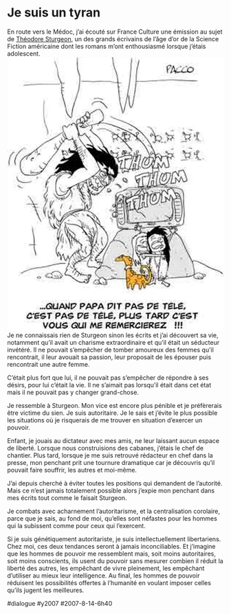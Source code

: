 # Je suis un tyran

En route vers le Médoc, j’ai écouté sur France Culture une émission au sujet de [Théodore Sturgeon](http://en.wikipedia.org/wiki/Theodore_Sturgeon), un des grands écrivains de l’âge d’or de la Science Fiction américaine dont les romans m’ont enthousiasmé lorsque j’étais adolescent.
[![Par pacco](_i/20070814pacco.webp)](http://www.fuckingkarma.com)Je ne connaissais rien de Sturgeon sinon les écrits et j’ai découvert sa vie, notamment qu’il avait un charisme extraordinaire et qu’il était un séducteur invétéré. Il ne pouvait s’empêcher de tomber amoureux des femmes qu’il rencontrait, il leur avouait sa passion, leur proposait de les épouser puis rencontrait une autre femme.

C’était plus fort que lui, il ne pouvait pas s’empêcher de répondre à ses désirs, pour lui c’était la vie. Il ne s’aimait pas lorsqu’il était dans cet état mais il ne pouvait pas y changer grand-chose.

Je ressemble à Sturgeon. Mon vice est encore plus pénible et je préfèrerais être victime du sien. Je suis autoritaire. Je le sais et j’évite le plus possible les situations où je risquerais de me trouver en situation d’exercer un pouvoir.

Enfant, je jouais au dictateur avec mes amis, ne leur laissant aucun espace de liberté. Lorsque nous construisions des cabanes, j’étais le chef de chantier. Plus tard, lorsque je me suis retrouvé rédacteur en chef dans la presse, mon penchant prit une tournure dramatique car je découvris qu’il pouvait faire souffrir, les autres et moi-même.

J’ai depuis cherché à éviter toutes les positions qui demandent de l’autorité. Mais ce n’est jamais totalement possible alors j’expie mon penchant dans mes écrits tout comme le faisait Sturgeon.

Je combats avec acharnement l’autoritarisme, et la centralisation corolaire, parce que je sais, au fond de moi, qu’elles sont néfastes pour les hommes qui la subissent comme pour ceux qui l’exercent.

Si je suis génétiquement autoritariste, je suis intellectuellement libertariens. Chez moi, ces deux tendances seront à jamais inconciliables. Et j’imagine que les hommes de pouvoir me ressemblent mais, soit moins autoritaires, soit moins conscients, ils usent du pouvoir sans mesurer combien il réduit la liberté des autres, les empêchant de vivre pleinement, les empêchant d’utiliser au mieux leur intelligence. Au final, les hommes de pouvoir réduisent les possibilités offertes à l’humanité en voulant imposer celles qu’ils jugent les meilleures.

#dialogue #y2007 #2007-8-14-6h40
